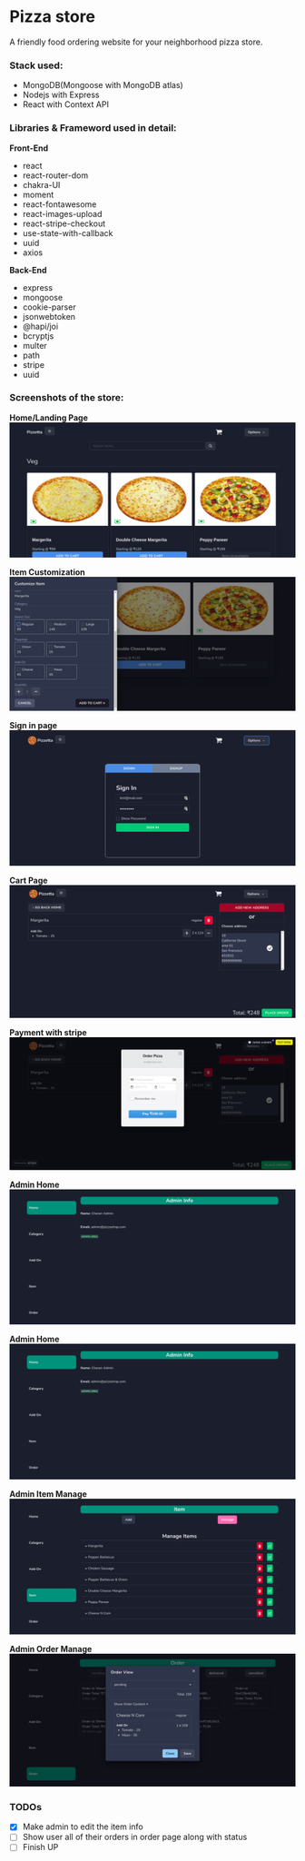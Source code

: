 # Pizza store

A friendly food ordering website for your neighborhood pizza store.

### **Stack used:**  
* MongoDB(Mongoose with MongoDB atlas)  
* Nodejs with Express  
* React with Context API  

### **Libraries & Frameword used in detail:**  
**Front-End**  
* react  
* react-router-dom  
* chakra-UI  
* moment  
* react-fontawesome  
* react-images-upload  
* react-stripe-checkout  
* use-state-with-callback  
* uuid  
* axios  

**Back-End**  
* express  
* mongoose  
* cookie-parser  
* jsonwebtoken  
* @hapi/joi  
* bcryptjs  
* multer  
* path  
* stripe  
* uuid  

### **Screenshots of the store:**

**Home/Landing Page**
![Home](./screenshots/Selection_105.png)

**Item Customization**
![Item Customization](./screenshots/Selection_106.png)

**Sign in page**
![Signin](./screenshots/Selection_107.png)

**Cart Page**
![Cart](./screenshots/Selection_108.png)

**Payment with stripe**
![Stripe](./screenshots/Selection_109.png)

**Admin Home**
![Admin Home](./screenshots/Selection_110.png)

**Admin Home**
![Admi Home](./screenshots/Selection_110.png)

**Admin Item Manage**
![Admin Item](./screenshots/Selection_111.png)

**Admin Order Manage**
![Admin Order](./screenshots/Selection_112.png)

### TODOs
- [x] Make admin to edit the item info
- [ ] Show user all of their orders in order page along with status
- [ ] Finish UP
